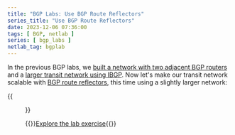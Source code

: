 ```yaml
---
title: "BGP Labs: Use BGP Route Reflectors"
series_title: "Use BGP Route Reflectors"
date: 2023-12-06 07:36:00
tags: [ BGP, netlab ]
series: [ bgp_labs ]
netlab_tag: bgplab
---
```

In the previous BGP labs, we [built a network with two adjacent BGP routers](https://bgplabs.net/ibgp/1-edge/) and a [larger transit network using IBGP](https://bgplabs.net/ibgp/2-transit/). Now let's make our transit network scalable with [BGP route reflectors](https://bgplabs.net/ibgp/3-rr/), this time using a slightly larger network:

{{<figure src="https://bgplabs.net/ibgp/topology-leaf-spine.png">}}

{{<jump>}}[Explore the lab exercise](https://bgplabs.net/ibgp/3-rr/){{</jump>}}
